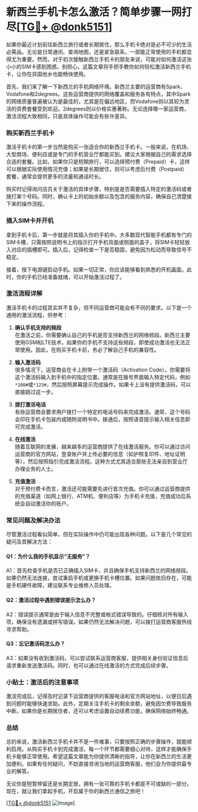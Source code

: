 # 新西兰手机卡怎么激活？简单步骤一网打尽[[TG💪+ @donk5151](https://t.me/s/donk5151)]

如果你最近计划前往新西兰旅行或者长期居住，那么手机卡绝对是必不可少的生活必需品。无论是日常通讯、查询地图，还是紧急联系，一部能正常使用的手机都显得尤为重要。然而，对于初次接触新西兰手机卡的朋友来说，可能对如何激活这张小小的SIM卡感到困惑。别担心，这篇文章将手把手教你如何轻松激活新西兰手机卡，让你在异国他乡也能畅快使用。

首先，我们来了解一下新西兰的手机网络环境。新西兰主要的运营商有Spark、Vodafone和2degrees。这些运营商提供的网络覆盖和服务各有特点，其中Spark的网络质量普遍被认为是最佳的，尤其是在偏远地区，而Vodafone则以其较为灵活的资费套餐受到欢迎。2degrees则以价格实惠著称。无论选择哪一家运营商，激活流程大致相同，只是具体操作可能会有些许差异。

### **购买新西兰手机卡**

激活手机卡的第一步当然是购买一张适合你的新西兰手机卡。一般来说，在机场、大型商场、便利店或是专门的手机营业厅都能买到。建议大家根据自己的需求选择合适的套餐。比如，如果你只是短期旅行，可以选择预付费（Prepaid）卡，这样可以根据实际使用情况充值；如果是长期居住，则可以考虑后付费（Postpaid）套餐，通常会提供更多的流量和通话时长。

购买时记得询问店员关于激活的具体步骤，特别是是否需要插入特定的激活码或者拨打某个号码。同时，确认卡上的初始余额以及包含的服务内容，确保自己清楚接下来的操作流程。

### **插入SIM卡并开机**

拿到手机卡后，第一步就是将其插入你的手机中。大多数现代智能手机都有专门的SIM卡槽，只需按照说明书上的指示打开手机背面或侧面的盖子，将SIM卡轻轻放入对应的插槽即可。插入后，记得检查一下是否稳固，避免因为松动而导致信号不稳定。

接着，按下电源键启动手机。如果一切正常，你应该能够看到熟悉的开机画面。此时，你的手机已经准备就绪，可以开始激活过程了。

### **激活流程详解**

激活手机卡的过程其实并不复杂，但不同运营商可能会有不同的要求。以下是一个通用的激活流程，供参考：

1. **确认手机支持的频段**  
   在激活之前，你需要确认自己的手机是否支持新西兰的网络频段。新西兰主要使用GSM和LTE技术，如果你的手机不支持这些频段，即使成功激活也无法正常使用。因此，在购买手机卡前，务必了解自己手机的兼容性。

2. **输入激活码**  
   很多情况下，运营商会在卡上附带一个激活码（Activation Code）。你需要将这个激活码输入到手机中的指定位置。通常是在拨号界面输入特定代码，例如`*100#`或`*123#`，然后按照屏幕提示完成操作。如果卡上没有提供激活码，可以直接跳过这一步。

3. **拨打激活电话**  
   有些运营商会要求用户拨打一个特定的电话号码来完成激活。通常，这个号码会印在手机卡包装内或随附说明书中。拨通后，按照语音提示输入相关信息即可完成激活。

4. **在线激活**  
   随着互联网的发展，越来越多的运营商提供了在线激活服务。你可以通过访问运营商的官方网站，登录账户并上传必要的信息（如护照复印件、地址证明等），然后按照指引完成激活流程。这种方式尤其适合那些无法亲自到营业厅办理业务的人士。

5. **充值激活**  
   对于预付费卡而言，激活还可能需要先进行首次充值。你可以通过运营商提供的充值渠道（如网上银行、ATM机、便利店等）为手机卡充值，充值成功后系统会自动激活你的账户。

### **常见问题及解决办法**

尽管激活过程看似简单，但在实际操作中仍可能出现各种问题。以下是几个常见的疑问及其解决方法：

#### **Q1：为什么我的手机显示“无服务”？**
A1：首先检查手机是否已正确插入SIM卡，并且确保手机支持新西兰的网络频段。如果仍然无法连接，尝试重启手机或更换手机卡槽位置。如果问题依旧存在，可能是手机硬件故障，建议联系专业维修人员处理。

#### **Q2：激活过程中遇到错误提示怎么办？**
A2：错误提示通常是由于输入信息不完整或格式错误导致的。仔细核对所有输入项，确保没有遗漏或拼写错误。如果仍然无法解决问题，可以拨打运营商客服热线寻求帮助。

#### **Q3：忘记激活码怎么办？**
A3：如果没有收到激活码，可以尝试联系运营商客服，提供相关身份验证信息后请求重新发送激活码。同时，也可以通过在线激活的方式完成后续步骤。

### **小贴士：激活后的注意事项**

激活完成后，记得及时记录下运营商提供的客服电话和官方网站地址，以便日后遇到问题时能够快速求助。此外，定期关注手机卡的剩余余额，避免因欠费导致服务中断。如果你是长期居住者，还可以考虑设置自动续费功能，确保网络始终畅通。

### **总结**

总的来说，激活新西兰手机卡并不是一件难事，只要按照正确的步骤操作，就能顺利启用。从购买手机卡到完成激活，每一个环节都需要细心对待，这样才能确保手机卡能够正常使用。希望这篇文章能为你提供清晰的指导，让你在新西兰的生活更加便利。如果有任何疑问，不妨直接咨询当地的运营商客服，他们会为你提供最专业的解答。

无论你是短暂停留还是长期定居，拥有一张可靠的手机卡都是不可或缺的一部分。现在，就让我们拿起手机，开启属于你的新西兰通信之旅吧！

[[TG💪+ @donk5151](https://t.me/s/donk5151) ![Image](https://i.postimg.cc/rwNCRYN7/Snipaste-2025-04-30-17-27-05.png)]